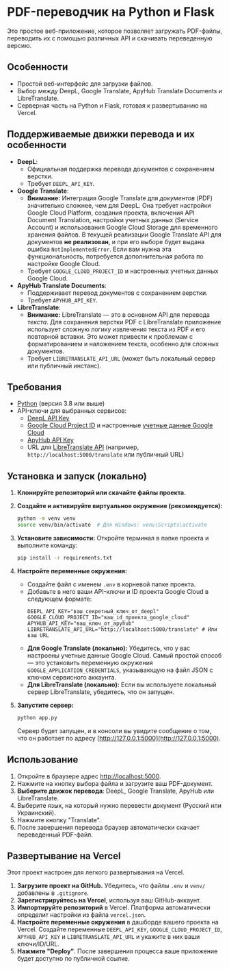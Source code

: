 # PDF-переводчик на Python и Flask

Это простое веб-приложение, которое позволяет загружать PDF-файлы, переводить их с помощью различных API и скачивать переведенную версию.

## Особенности

-   Простой веб-интерфейс для загрузки файлов.
-   Выбор между DeepL, Google Translate, ApyHub Translate Documents и LibreTranslate.
-   Серверная часть на Python и Flask, готовая к развертыванию на Vercel.

## Поддерживаемые движки перевода и их особенности

*   **DeepL**:
    *   Официальная поддержка перевода документов с сохранением верстки.
    *   Требует `DEEPL_API_KEY`.
*   **Google Translate**:
    *   **Внимание:** Интеграция Google Translate для *документов* (PDF) значительно сложнее, чем для DeepL. Она требует настройки Google Cloud Platform, создания проекта, включения API Document Translation, настройки учетных данных (Service Account) и использования Google Cloud Storage для временного хранения файлов. В текущей реализации Google Translate API для документов **не реализован**, и при его выборе будет выдана ошибка `NotImplementedError`. Если вам нужна эта функциональность, потребуется дополнительная работа по настройке Google Cloud.
    *   Требует `GOOGLE_CLOUD_PROJECT_ID` и настроенных учетных данных Google Cloud.
*   **ApyHub Translate Documents**:
    *   Поддерживает перевод документов с сохранением верстки.
    *   Требует `APYHUB_API_KEY`.
*   **LibreTranslate**:
    *   **Внимание:** LibreTranslate — это в основном API для перевода *текста*. Для сохранения верстки PDF с LibreTranslate приложение использует сложную логику извлечения текста из PDF и его повторной вставки. Это может привести к проблемам с форматированием и наложением текста, особенно для сложных документов.
    *   Требует `LIBRETRANSLATE_API_URL` (может быть локальный сервер или публичный инстанс).

## Требования

-   [Python](https://www.python.org/) (версия 3.8 или выше)
-   API-ключи для выбранных сервисов:
    *   [DeepL API Key](https://www.deepl.com/pro-api)
    *   [Google Cloud Project ID](https://cloud.google.com/resource-manager/docs/creating-managing-projects) и настроенные [учетные данные Google Cloud](https://cloud.google.com/docs/authentication/getting-started)
    *   [ApyHub API Key](https://apyhub.com/)
    *   URL для [LibreTranslate API](https://libretranslate.com/) (например, `http://localhost:5000/translate` или публичный URL)

## Установка и запуск (локально)

1.  **Клонируйте репозиторий или скачайте файлы проекта.**

2.  **Создайте и активируйте виртуальное окружение (рекомендуется):**
    ```bash
    python -m venv venv
    source venv/bin/activate  # Для Windows: venv\Scripts\activate
    ```

3.  **Установите зависимости:**
    Откройте терминал в папке проекта и выполните команду:
    ```bash
    pip install -r requirements.txt
    ```

4.  **Настройте переменные окружения:**
    -   Создайте файл с именем `.env` в корневой папке проекта.
    -   Добавьте в него ваши API-ключи и ID проекта Google Cloud в следующем формате:
        ```
        DEEPL_API_KEY="ваш_секретный_ключ_от_deepl"
        GOOGLE_CLOUD_PROJECT_ID="ваш_id_проекта_google_cloud"
        APYHUB_API_KEY="ваш_ключ_от_apyhub"
        LIBRETRANSLATE_API_URL="http://localhost:5000/translate" # Или ваш URL
        ```
    -   **Для Google Translate (локально):** Убедитесь, что у вас настроены учетные данные Google Cloud. Самый простой способ — это установить переменную окружения `GOOGLE_APPLICATION_CREDENTIALS`, указывающую на файл JSON с ключом сервисного аккаунта.
    -   **Для LibreTranslate (локально):** Если вы используете локальный сервер LibreTranslate, убедитесь, что он запущен.

5.  **Запустите сервер:**
    ```bash
    python app.py
    ```
    Сервер будет запущен, и в консоли вы увидите сообщение о том, что он работает по адресу [http://127.0.0.1:5000](http://127.0.0.1:5000).

## Использование

1.  Откройте в браузере адрес [http://localhost:5000](http://localhost:5000).
2.  Нажмите на кнопку выбора файла и загрузите ваш PDF-документ.
3.  **Выберите движок перевода**: DeepL, Google Translate, ApyHub или LibreTranslate.
4.  Выберите язык, на который нужно перевести документ (Русский или Украинский).
5.  Нажмите кнопку "Translate".
6.  После завершения перевода браузер автоматически скачает переведенный PDF-файл.

## Развертывание на Vercel

Этот проект настроен для легкого развертывания на Vercel.

1.  **Загрузите проект на GitHub.** Убедитесь, что файлы `.env` и `venv/` добавлены в `.gitignore`.
2.  **Зарегистрируйтесь на Vercel**, используя ваш GitHub-аккаунт.
3.  **Импортируйте репозиторий** в Vercel. Платформа автоматически определит настройки из файла `vercel.json`.
4.  **Настройте переменные окружения** в дашборде вашего проекта на Vercel. Создайте переменные `DEEPL_API_KEY`, `GOOGLE_CLOUD_PROJECT_ID`, `APYHUB_API_KEY` и `LIBRETRANSLATE_API_URL` и укажите в них ваши ключи/ID/URL.
5.  **Нажмите "Deploy"**. После завершения процесса ваше приложение будет доступно по публичной ссылке.
